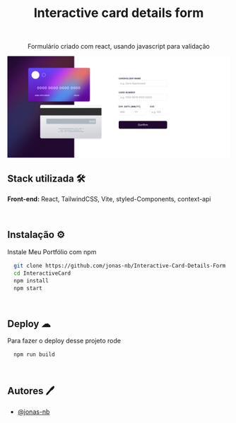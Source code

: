 <h1 align='center'>Interactive card details form</h1>
</br>
<p align='center'>Formulário criado com react, usando javascript para validação</p>

<img src='src/assets/images/app.png/'>
<br/>

<h2>Stack utilizada 🛠</h2>
<p><b>Front-end:</b> React, TailwindCSS, Vite, styled-Components, context-api</p>

</br>

## Instalação ⚙

Instale Meu Portfólio com npm

```bash
  git clone https://github.com/jonas-nb/Interactive-Card-Details-Form
  cd InteractiveCard
  npm install
  npm start
```

<br/>

## Deploy ☁

Para fazer o deploy desse projeto rode

```bash
  npm run build
```

<br/>

## Autores 🖊

-   [@jonas-nb](https://www.github.com/jonas-nb)
